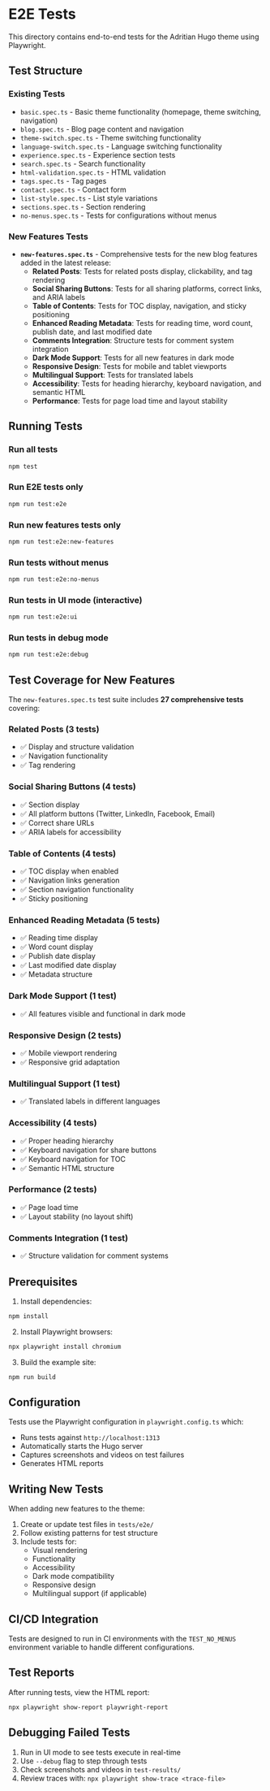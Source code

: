 # E2E Tests

This directory contains end-to-end tests for the Adritian Hugo theme using Playwright.

## Test Structure

### Existing Tests
- `basic.spec.ts` - Basic theme functionality (homepage, theme switching, navigation)
- `blog.spec.ts` - Blog page content and navigation
- `theme-switch.spec.ts` - Theme switching functionality
- `language-switch.spec.ts` - Language switching functionality
- `experience.spec.ts` - Experience section tests
- `search.spec.ts` - Search functionality
- `html-validation.spec.ts` - HTML validation
- `tags.spec.ts` - Tag pages
- `contact.spec.ts` - Contact form
- `list-style.spec.ts` - List style variations
- `sections.spec.ts` - Section rendering
- `no-menus.spec.ts` - Tests for configurations without menus

### New Features Tests
- **`new-features.spec.ts`** - Comprehensive tests for the new blog features added in the latest release:
  - **Related Posts**: Tests for related posts display, clickability, and tag rendering
  - **Social Sharing Buttons**: Tests for all sharing platforms, correct links, and ARIA labels
  - **Table of Contents**: Tests for TOC display, navigation, and sticky positioning
  - **Enhanced Reading Metadata**: Tests for reading time, word count, publish date, and last modified date
  - **Comments Integration**: Structure tests for comment system integration
  - **Dark Mode Support**: Tests for all new features in dark mode
  - **Responsive Design**: Tests for mobile and tablet viewports
  - **Multilingual Support**: Tests for translated labels
  - **Accessibility**: Tests for heading hierarchy, keyboard navigation, and semantic HTML
  - **Performance**: Tests for page load time and layout stability

## Running Tests

### Run all tests
```bash
npm test
```

### Run E2E tests only
```bash
npm run test:e2e
```

### Run new features tests only
```bash
npm run test:e2e:new-features
```

### Run tests without menus
```bash
npm run test:e2e:no-menus
```

### Run tests in UI mode (interactive)
```bash
npm run test:e2e:ui
```

### Run tests in debug mode
```bash
npm run test:e2e:debug
```

## Test Coverage for New Features

The `new-features.spec.ts` test suite includes **27 comprehensive tests** covering:

### Related Posts (3 tests)
- ✅ Display and structure validation
- ✅ Navigation functionality
- ✅ Tag rendering

### Social Sharing Buttons (4 tests)
- ✅ Section display
- ✅ All platform buttons (Twitter, LinkedIn, Facebook, Email)
- ✅ Correct share URLs
- ✅ ARIA labels for accessibility

### Table of Contents (4 tests)
- ✅ TOC display when enabled
- ✅ Navigation links generation
- ✅ Section navigation functionality
- ✅ Sticky positioning

### Enhanced Reading Metadata (5 tests)
- ✅ Reading time display
- ✅ Word count display
- ✅ Publish date display
- ✅ Last modified date display
- ✅ Metadata structure

### Dark Mode Support (1 test)
- ✅ All features visible and functional in dark mode

### Responsive Design (2 tests)
- ✅ Mobile viewport rendering
- ✅ Responsive grid adaptation

### Multilingual Support (1 test)
- ✅ Translated labels in different languages

### Accessibility (4 tests)
- ✅ Proper heading hierarchy
- ✅ Keyboard navigation for share buttons
- ✅ Keyboard navigation for TOC
- ✅ Semantic HTML structure

### Performance (2 tests)
- ✅ Page load time
- ✅ Layout stability (no layout shift)

### Comments Integration (1 test)
- ✅ Structure validation for comment systems

## Prerequisites

1. Install dependencies:
```bash
npm install
```

2. Install Playwright browsers:
```bash
npx playwright install chromium
```

3. Build the example site:
```bash
npm run build
```

## Configuration

Tests use the Playwright configuration in `playwright.config.ts` which:
- Runs tests against `http://localhost:1313`
- Automatically starts the Hugo server
- Captures screenshots and videos on test failures
- Generates HTML reports

## Writing New Tests

When adding new features to the theme:
1. Create or update test files in `tests/e2e/`
2. Follow existing patterns for test structure
3. Include tests for:
   - Visual rendering
   - Functionality
   - Accessibility
   - Dark mode compatibility
   - Responsive design
   - Multilingual support (if applicable)

## CI/CD Integration

Tests are designed to run in CI environments with the `TEST_NO_MENUS` environment variable to handle different configurations.

## Test Reports

After running tests, view the HTML report:
```bash
npx playwright show-report playwright-report
```

## Debugging Failed Tests

1. Run in UI mode to see tests execute in real-time
2. Use `--debug` flag to step through tests
3. Check screenshots and videos in `test-results/`
4. Review traces with: `npx playwright show-trace <trace-file>`
